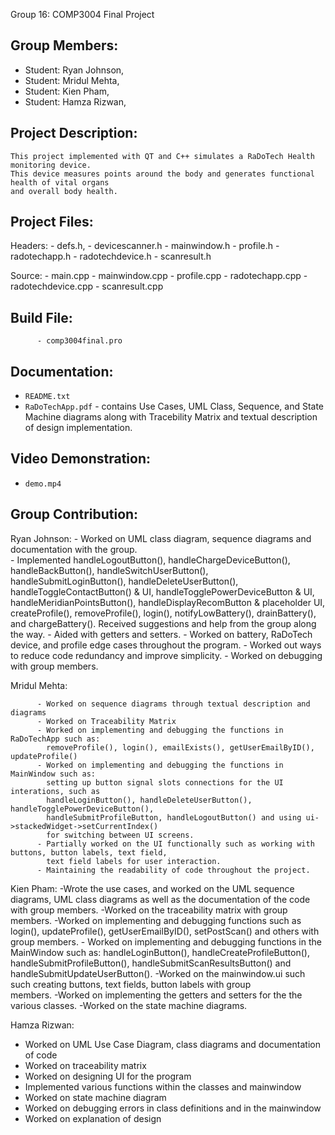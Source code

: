 Group 16: COMP3004 Final Project

## Group Members:
   - Student: Ryan Johnson,
   - Student: Mridul Mehta,
   - Student: Kien Pham,
   - Student: Hamza Rizwan,

## Project Description:

    This project implemented with QT and C++ simulates a RaDoTech Health monitoring device. 
    This device measures points around the body and generates functional health of vital organs 
    and overall body health. 

## Project Files:

   Headers: 
           - defs.h, 
           - devicescanner.h
           - mainwindow.h
           - profile.h
           - radotechapp.h 
           - radotechdevice.h
           - scanresult.h

   Source: 
          - main.cpp
          - mainwindow.cpp
          - profile.cpp
          - radotechapp.cpp 
          - radotechdevice.cpp
          - scanresult.cpp

## Build File: 
          - comp3004final.pro

## Documentation: 

   - `README.txt`
   - `RaDoTechApp.pdf` -  contains Use Cases, UML Class, Sequence, and State Machine diagrams 
                          along with Tracebility Matrix and textual description of design implementation.

## Video Demonstration: 

   - `demo.mp4`

## Group Contribution: 

   Ryan Johnson: 
         - Worked on UML class diagram, sequence diagrams and documentation with the group.   
         - Implemented handleLogoutButton(), handleChargeDeviceButton(), handleBackButton(), handleSwitchUserButton(), handleSubmitLoginButton(), handleDeleteUserButton(), 
           handleToggleContactButton() & UI, handleTogglePowerDeviceButton & UI, handleMeridianPointsButton(), handleDisplayRecomButton & placeholder UI, createProfile(), 
           removeProfile(), login(), notifyLowBattery(), drainBattery(), and chargeBattery(). Received suggestions and help from the group along the way. 
         - Aided with getters and setters. 
         - Worked on battery, RaDoTech device, and profile edge cases throughout the program.
         - Worked out ways to reduce code redundancy and improve simplicity.
         - Worked on debugging with group members.    


   Mridul Mehta:

          - Worked on sequence diagrams through textual description and diagrams 
          - Worked on Traceability Matrix 
          - Worked on implementing and debugging the functions in RaDoTechApp such as:
            removeProfile(), login(), emailExists(), getUserEmailByID(), updateProfile()
          - Worked on implementing and debugging the functions in MainWindow such as:
            setting up button signal slots connections for the UI interations, such as 
            handleLoginButton(), handleDeleteUserButton(), handleTogglePowerDeviceButton(),
            handleSubmitProfileButton, handleLogoutButton() and using ui->stackedWidget->setCurrentIndex()
            for switching between UI screens.
          - Partially worked on the UI functionally such as working with buttons, button labels, text field,
            text field labels for user interaction.
          - Maintaining the readability of code throughout the project. 

   Kien Pham:
         -Wrote the use cases, and worked on the UML sequence diagrams, UML class diagrams 
          as well as the documentation of the code with group members.
         -Worked on the traceability matrix with group members.
         -Worked on implementing and debugging functions such as login(), 
         updateProfile(), getUserEmailByID(), setPostScan() and others with group members.
         - Worked on implementing and debugging functions in the MainWindow such as: handleLoginButton(), 
           handleCreateProfileButton(), handleSubmitProfileButton(), handleSubmitScanResultsButton() and 
           handleSubmitUpdateUserButton().
         -Worked on the mainwindow.ui such such creating buttons, text fields, button labels with group   
           members.
         -Worked on implementing the getters and setters for the the various classes.
         -Worked on the state machine diagrams.


   
   Hamza Rizwan:
   - Worked on UML Use Case Diagram, class diagrams and documentation of code 
   - Worked on traceability matrix
   - Worked on designing UI for the program 
   - Implemented various functions within the classes and mainwindow
   - Worked on state machine diagram
   - Worked on debugging errors in class definitions and in the mainwindow
   - Worked on explanation of design
